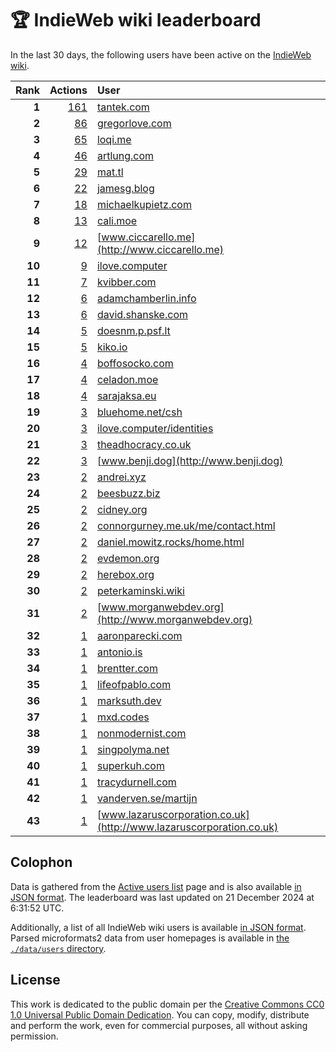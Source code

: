 # 🏆 IndieWeb wiki leaderboard

In the last 30 days, the following users have been active on the [IndieWeb wiki](https://indieweb.org).

| Rank | Actions | User |
|-----:|--------:|:-----|
| **1** | [161](https://indieweb.org/Special:Contributions/Tantek.com) | [tantek.com](http://tantek.com) |
| **2** | [86](https://indieweb.org/Special:Contributions/Gregorlove.com) | [gregorlove.com](http://gregorlove.com) |
| **3** | [65](https://indieweb.org/Special:Contributions/Loqi.me) | [loqi.me](http://loqi.me) |
| **4** | [46](https://indieweb.org/Special:Contributions/Artlung.com) | [artlung.com](http://artlung.com) |
| **5** | [29](https://indieweb.org/Special:Contributions/Mat.tl) | [mat.tl](http://mat.tl) |
| **6** | [22](https://indieweb.org/Special:Contributions/Jamesg.blog) | [jamesg.blog](http://jamesg.blog) |
| **7** | [18](https://indieweb.org/Special:Contributions/Michaelkupietz.com) | [michaelkupietz.com](http://michaelkupietz.com) |
| **8** | [13](https://indieweb.org/Special:Contributions/Cali.moe) | [cali.moe](http://cali.moe) |
| **9** | [12](https://indieweb.org/Special:Contributions/Www.ciccarello.me) | [www.ciccarello.me](http://www.ciccarello.me) |
| **10** | [9](https://indieweb.org/Special:Contributions/Ilove.computer) | [ilove.computer](http://ilove.computer) |
| **11** | [7](https://indieweb.org/Special:Contributions/Kvibber.com) | [kvibber.com](http://kvibber.com) |
| **12** | [6](https://indieweb.org/Special:Contributions/Adamchamberlin.info) | [adamchamberlin.info](http://adamchamberlin.info) |
| **13** | [6](https://indieweb.org/Special:Contributions/David.shanske.com) | [david.shanske.com](http://david.shanske.com) |
| **14** | [5](https://indieweb.org/Special:Contributions/Doesnm.p.psf.lt) | [doesnm.p.psf.lt](http://doesnm.p.psf.lt) |
| **15** | [5](https://indieweb.org/Special:Contributions/Kiko.io) | [kiko.io](http://kiko.io) |
| **16** | [4](https://indieweb.org/Special:Contributions/Boffosocko.com) | [boffosocko.com](http://boffosocko.com) |
| **17** | [4](https://indieweb.org/Special:Contributions/Celadon.moe) | [celadon.moe](http://celadon.moe) |
| **18** | [4](https://indieweb.org/Special:Contributions/Sarajaksa.eu) | [sarajaksa.eu](http://sarajaksa.eu) |
| **19** | [3](https://indieweb.org/Special:Contributions/Bluehome.net_csh) | [bluehome.net/csh](http://bluehome.net/csh) |
| **20** | [3](https://indieweb.org/Special:Contributions/Ilove.computer_identities) | [ilove.computer/identities](http://ilove.computer/identities) |
| **21** | [3](https://indieweb.org/Special:Contributions/Theadhocracy.co.uk) | [theadhocracy.co.uk](http://theadhocracy.co.uk) |
| **22** | [3](https://indieweb.org/Special:Contributions/Www.benji.dog) | [www.benji.dog](http://www.benji.dog) |
| **23** | [2](https://indieweb.org/Special:Contributions/Andrei.xyz) | [andrei.xyz](http://andrei.xyz) |
| **24** | [2](https://indieweb.org/Special:Contributions/Beesbuzz.biz) | [beesbuzz.biz](http://beesbuzz.biz) |
| **25** | [2](https://indieweb.org/Special:Contributions/Cidney.org) | [cidney.org](http://cidney.org) |
| **26** | [2](https://indieweb.org/Special:Contributions/Connorgurney.me.uk_me_contact.html) | [connorgurney.me.uk/me/contact.html](http://connorgurney.me.uk/me/contact.html) |
| **27** | [2](https://indieweb.org/Special:Contributions/Daniel.mowitz.rocks_home.html) | [daniel.mowitz.rocks/home.html](http://daniel.mowitz.rocks/home.html) |
| **28** | [2](https://indieweb.org/Special:Contributions/Evdemon.org) | [evdemon.org](http://evdemon.org) |
| **29** | [2](https://indieweb.org/Special:Contributions/Herebox.org) | [herebox.org](http://herebox.org) |
| **30** | [2](https://indieweb.org/Special:Contributions/Peterkaminski.wiki) | [peterkaminski.wiki](http://peterkaminski.wiki) |
| **31** | [2](https://indieweb.org/Special:Contributions/Www.morganwebdev.org) | [www.morganwebdev.org](http://www.morganwebdev.org) |
| **32** | [1](https://indieweb.org/Special:Contributions/Aaronparecki.com) | [aaronparecki.com](http://aaronparecki.com) |
| **33** | [1](https://indieweb.org/Special:Contributions/Antonio.is) | [antonio.is](http://antonio.is) |
| **34** | [1](https://indieweb.org/Special:Contributions/Brentter.com) | [brentter.com](http://brentter.com) |
| **35** | [1](https://indieweb.org/Special:Contributions/Lifeofpablo.com) | [lifeofpablo.com](http://lifeofpablo.com) |
| **36** | [1](https://indieweb.org/Special:Contributions/Marksuth.dev) | [marksuth.dev](http://marksuth.dev) |
| **37** | [1](https://indieweb.org/Special:Contributions/Mxd.codes) | [mxd.codes](http://mxd.codes) |
| **38** | [1](https://indieweb.org/Special:Contributions/Nonmodernist.com) | [nonmodernist.com](http://nonmodernist.com) |
| **39** | [1](https://indieweb.org/Special:Contributions/Singpolyma.net) | [singpolyma.net](http://singpolyma.net) |
| **40** | [1](https://indieweb.org/Special:Contributions/Superkuh.com) | [superkuh.com](http://superkuh.com) |
| **41** | [1](https://indieweb.org/Special:Contributions/Tracydurnell.com) | [tracydurnell.com](http://tracydurnell.com) |
| **42** | [1](https://indieweb.org/Special:Contributions/Vanderven.se_martijn) | [vanderven.se/martijn](http://vanderven.se/martijn) |
| **43** | [1](https://indieweb.org/Special:Contributions/Www.lazaruscorporation.co.uk) | [www.lazaruscorporation.co.uk](http://www.lazaruscorporation.co.uk) |


## Colophon

Data is gathered from the [Active users list](https://indieweb.org/Special:ActiveUsers) page and is also available [in JSON format](https://github.com/jgarber623/indieweb-wiki-leaderboard/blob/main/data/leaderboard.json). The leaderboard was last updated on 21 December 2024 at 6:31:52 UTC.

Additionally, a list of all IndieWeb wiki users is available [in JSON format](https://github.com/jgarber623/indieweb-wiki-leaderboard/blob/main/data/users.json). Parsed microformats2 data from user homepages is available in [the `./data/users` directory](https://github.com/jgarber623/indieweb-wiki-leaderboard/blob/main/data/users).

## License

This work is dedicated to the public domain per the [Creative Commons CC0 1.0 Universal Public Domain Dedication](https://creativecommons.org/publicdomain/zero/1.0/). You can copy, modify, distribute and perform the work, even for commercial purposes, all without asking permission.
